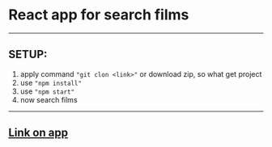 # React app for search films
***
## SETUP: 
1. apply command `"git clon <link>"` or download zip, so what get project 
2. use `"npm install"` 
3. use `"npm start"`
4. now search films 
***
## [Link on app](https://react-search-film.web.app/)
